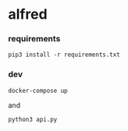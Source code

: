 # alfred

### requirements
`pip3 install -r requirements.txt`

### dev
`docker-compose up`

and

`python3 api.py`
